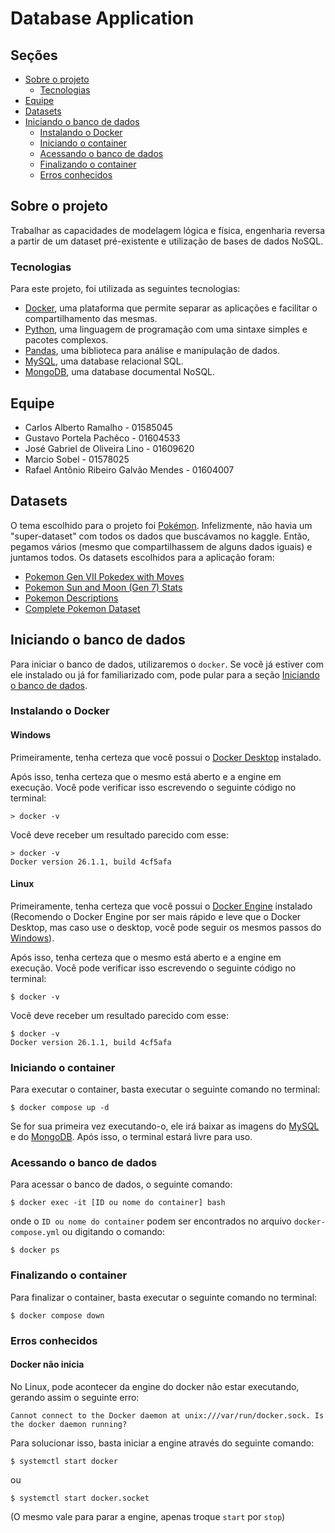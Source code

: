 # Database Application

## Seções
- [Sobre o projeto](#sobre-o-projeto)
    - [Tecnologias](#tecnologias)
- [Equipe](#equipe)
- [Datasets](#datasets)
- [Iniciando o banco de dados](#iniciando-o-banco-de-dados)
    - [Instalando o Docker](#instalando-o-docker)
    - [Iniciando o container](#iniciando-o-container)
    - [Acessando o banco de dados](#acessando-o-banco-de-dados)
    - [Finalizando o container](#finalizando-o-container)
    - [Erros conhecidos](#erros-conhecidos)

## Sobre o projeto
Trabalhar as capacidades de modelagem lógica e física, engenharia reversa a partir de um dataset pré-existente e utilização de bases de dados NoSQL.

### Tecnologias
Para este projeto, foi utilizada as seguintes tecnologias:
- [Docker](https://www.docker.com/), uma plataforma que permite separar as aplicações e facilitar o compartilhamento das mesmas.
- [Python](https://www.python.org/), uma linguagem de programação com uma sintaxe simples e pacotes complexos.
- [Pandas](https://pandas.pydata.org/), uma biblioteca para análise e manipulação de dados.
- [MySQL](https://www.mysql.com/), uma database relacional SQL.
- [MongoDB](https://www.mongodb.com/), uma database documental NoSQL.

## Equipe
- Carlos Alberto Ramalho - 01585045
- Gustavo Portela Pachêco - 01604533
- José Gabriel de Oliveira Lino - 01609620
- Marcio Sobel - 01578025
- Rafael Antônio Ribeiro Galvão Mendes - 01604007

## Datasets
O tema escolhido para o projeto foi [Pokémon](https://en.wikipedia.org/wiki/Pok%C3%A9mon).
Infelizmente, não havia um "super-dataset" com todos os dados que buscávamos no kaggle. Então, pegamos vários (mesmo que compartilhassem de alguns dados iguais) e juntamos todos.
Os datasets escolhidos para a aplicação foram:
- [Pokemon Gen VII Pokedex with Moves](https://www.kaggle.com/datasets/csobral/pokemon-gen-vii-pokedex)
- [Pokemon Sun and Moon (Gen 7) Stats](https://www.kaggle.com/datasets/mylesoneill/pokemon-sun-and-moon-gen-7-stats?select=type-chart.csv)
- [Pokemon Descriptions](https://www.kaggle.com/datasets/naafeyaamer/pokemon-descriptions)
- [Complete Pokemon Dataset](https://www.kaggle.com/datasets/kylekohnen/complete-pokemon-data-set)

## Iniciando o banco de dados
Para iniciar o banco de dados, utilizaremos o `docker`. Se você já estiver com ele instalado ou já for familiarizado com, pode pular para a seção [Iniciando o banco de dados](#iniciando-o-banco-de-dados).

### Instalando o Docker

#### Windows
Primeiramente, tenha certeza que você possui o [Docker Desktop](https://www.docker.com/products/docker-desktop/) instalado.


Após isso, tenha certeza que o mesmo está aberto e a engine em execução. Você pode verificar isso escrevendo o seguinte código no terminal:
```
> docker -v
```
Você deve receber um resultado parecido com esse:
```
> docker -v
Docker version 26.1.1, build 4cf5afa
```

#### Linux
Primeiramente, tenha certeza que você possui o [Docker Engine](https://docs.docker.com/engine/install/) instalado (Recomendo o Docker Engine por ser mais rápido e leve que o Docker Desktop, mas caso use o desktop, você pode seguir os mesmos passos do [Windows](#windows)).

Após isso, tenha certeza que o mesmo está aberto e a engine em execução. Você pode verificar isso escrevendo o seguinte código no terminal:
```
$ docker -v
```
Você deve receber um resultado parecido com esse:
```
$ docker -v
Docker version 26.1.1, build 4cf5afa
```

### Iniciando o container
Para executar o container, basta executar o seguinte comando no terminal:
```
$ docker compose up -d
```
Se for sua primeira vez executando-o, ele irá baixar as imagens do [MySQL](https://hub.docker.com/_/mysql) e do [MongoDB](https://hub.docker.com/_/mongo). Após isso, o terminal estará livre para uso.

### Acessando o banco de dados
Para acessar o banco de dados, o seguinte comando:
```
$ docker exec -it [ID ou nome do container] bash
```
onde o `ID ou nome do container` podem ser encontrados no arquivo `docker-compose.yml` ou digitando o comando:
```
$ docker ps
``` 

### Finalizando o container
Para finalizar o container, basta executar o seguinte comando no terminal:
```
$ docker compose down
```

### Erros conhecidos

#### Docker não inicia
No Linux, pode acontecer da engine do docker não estar executando, gerando assim o seguinte erro:
```
Cannot connect to the Docker daemon at unix:///var/run/docker.sock. Is the docker daemon running?
```
Para solucionar isso, basta iniciar a engine através do seguinte comando:
```
$ systemctl start docker
```
ou
```
$ systemctl start docker.socket
```
(O mesmo vale para parar a engine, apenas troque `start` por `stop`)